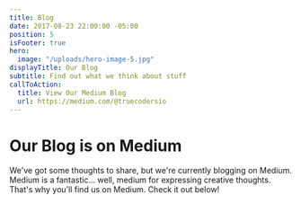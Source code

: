 ```yaml
---
title: Blog
date: 2017-08-23 22:00:00 -05:00
position: 5
isFooter: true
hero:
  image: "/uploads/hero-image-5.jpg"
displayTitle: Our Blog
subtitle: Find out what we think about stuff
callToAction:
  title: View Our Medium Blog
  url: https://medium.com/@truecodersio
---
```


# Our Blog is on Medium

We've got some thoughts to share, but we're currently blogging on Medium.
Medium is a fantastic... well, medium for expressing creative thoughts.
That's why you'll find us on Medium.
Check it out below!